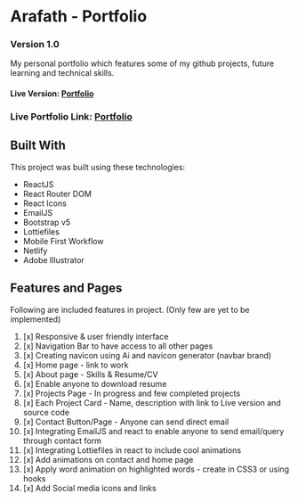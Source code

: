 # Arafath - Portfolio 

### Version 1.0

My personal portfolio which features some of my github projects, future learning and technical skills.

#### Live Version: [Portfolio](https://md-yeasin-arafath-portfolio.netlify.app)
### Live Portfolio Link: [Portfolio](http://www.yeasinarafathportfolio.xyz/built-with-react-js)

## Built With

This project was built using these technologies:

- ReactJS
- React Router DOM
- React Icons
- EmailJS
- Bootstrap v5
- Lottiefiles
- Mobile First Workflow
- Netlify
- Adobe Illustrator

## Features and Pages 

Following are included features in project. (Only few are yet to be implemented)

1. [x] Responsive & user friendly interface
2. [x] Navigation Bar to have access to all other pages
3. [x] Creating navicon using Ai and navicon generator (navbar brand)
4. [x] Home page - link to work
5. [x] About page - Skills & Resume/CV
6. [x] Enable anyone to download resume
7. [x] Projects Page - In progress and few completed projects
8. [x] Each Project Card - Name, description with link to Live version and source code
9. [x] Contact Button/Page - Anyone can send direct email
10. [x] Integrating EmailJS and react to enable anyone to send email/query through contact form
11. [x] Integrating Lottiefiles in react to include cool animations
12. [x] Add animations on contact and home page
13. [x] Apply word animation on highlighted words - create in CSS3 or using hooks
14. [x] Add Social media icons and links












